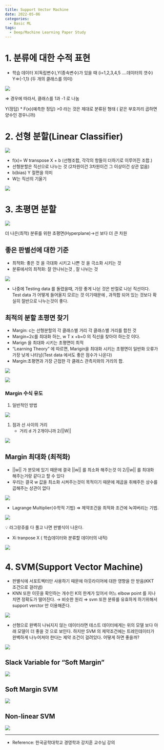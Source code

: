 ```yaml
---
title: Support Vector Machine
date: 2022-05-06
categories:
  - Basic ML 
tags: 
  - Deep/Machine Learning Paper Study
---
```


# 1. 분류에 대한 수적 표현

- 학습 데이터 X(독립변수),Y(종속변수)가 있을 때 (i=1,2,3,4,5 ....데이터의 갯수)    Y⇒{-1,1} (두 개의 클래스를 의미)

![](images/SVM/Untitled.png)

⇒ 경우에 따라서, 클래스를 1과 -1 로 나눔

Y(정답) * F(x)(예측한 정답) >0 라는 것은 제대로 분류된 형태 ( 같은 부호끼리 곱하면 양수인 경우니까)

# 2. 선형 분할(Linear Classifier)

![](images/SVM/Untitled%201.png)

- f(x)=  W transpose X  + b  (선형조합, 각각의 항들이 더하기로 이루어진 조합.)
- 선형분할은 직선으로 나누는 것 (2차원이건 3차원이건 그 이상이건 상관 없음)
- b(bias) Y 절편을 의미
- W는 직선의 기울기

![](images/SVM/Untitled%202.png)

# 3. 초평면 분할

 

![](images/SVM/Untitled%203.png)

더 나은(최적) 분류를 위한 초평면(Hyperplane)→선 보다 더 큰 차원

## 좋은 판별선에 대한 기준

- 최적화: 좋은 것 을 극대화 시키고 나쁜 것 을 극소화 시키는 것
- 분류에서의 최적화: 잘 안나뉘는것 , 잘 나뉘는 것

![](images/SVM/Untitled%204.png)

- 나중에 Testing data 를 돌렸을때, 가장 좋게 나뉜 것은 반절로 나뉜 직선이다. Test data 가 어떻게 들어올지 모르는 것 이기때문에 , 과적합 되어 있는 것보다 확실히 절반으로 나누는것이 좋다.

## 최적의 분할 초평면 찾기

- Margin: c는 선형분할의 각 클래스별 거리 각 클래스별 거리를 합친 것
- Margin=2c를 최대화 하는, w T x +b=0 의 직선을 찾아야 하는것 이다.
- Marign 을 최대화 시키는 초평면이 최적
- “Learning Theory” 에 따르면, Marigin을 최대화 시키는 초평면이 일반화 오류가 가장 낮게 나타남(Test data 에서도 좋은 점수가 나온다)
- Margin:초평면과 가장 근접한 각 클래스 관측치와의 거리의 합.

![](images/SVM/Untitled%205.png)

![](images/SVM/Untitled%206.png)

### Margin 수식 유도

1. 일반적인 방법

![](images/SVM/Untitled%207.png)

1. 점과 선 사이의 거리
    - 거리 d 가 2개이니까 2/||W||

![](images/SVM/Untitled%208.png)

## Margin 최대화 (최적화)

- ||w|| 가 분모에 있기 때문에 결국 ||w|| 를 최소화 해주는것 이 2/||w|| 를 최대화 해주는거랑 같다고 할 수 있다
- 우리는 결국 w 값을 최소화 시켜주는것이 목적이기 때문에 제곱을 취해주든 상수를 곱해주는 상관이 없다

![](images/SVM/Untitled%209.png)

- Lagrange Multiplier(수학적 기법) ⇒ 제약조건을 최적화 조건에 녹여버리는 기법.

![](images/SVM/Untitled%2010.png)

<aside>
💡 라그랑쥬를 다 풀고 나면 판별식이 나온다.

</aside>

- Xi tranpose X ( 학습데이터와 분류할 데이터의 내적)

![](images/SVM/Untitled%2011.png)

# 4. SVM(Support Vector Machine)

- 판별식에 서포트벡터만 사용하기 때문에 아웃라이어에 대한 영향을 안 받음(KKT 조건으로 걸러냄)
- KNN 또한 이웃을 확인하는 개수인 K의 한계가 있어서 어느 elbow point 를 지나치면 정확도가 떨어진다. → 비슷한 원리 ⇒ svm 또한 분류를 유효하게 하기위해서 support verctor 만 이용해준다.

![](images/SVM/Untitled%2012.png)

- 선형으로 완벽히 나눠지지 않는 데이터라면 테스트 데이터에게는 위의 모델 보다 아래 모델이 더 좋을 것 으로 보인다. 하지만 SVM 의 제약조건에는 트레인데이터가 완벽하게 나누어져야 한다는 제약 조건이 걸려있다. 어떻게 하면 좋을까?

![](images/SVM/Untitled%2013.png)

## Slack Variable for “Soft Margin”

![](images/SVM/Untitled%2014.png)

## Soft Margin SVM

![](images/SVM/Untitled%2015.png)

## Non-linear SVM

![](images/SVM/Untitled%2016.png)

---

- Reference: 한국공학대학교 경영학과 강지훈 교수님 강의